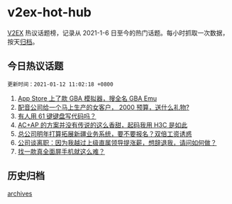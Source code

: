 # v2ex-hot-hub

[V2EX](https://www.v2ex.com/) 热议话题榜，记录从 2021-1-6 日至今的热门话题。每小时抓取一次数据，按天[归档](./archives)。

## 今日热议话题

`更新时间：2021-01-12 11:02:18 +0800`

1. [App Store 上了款 GBA 模拟器，搜全名 GBA Emu](https://www.v2ex.com/t/743827)
1. [配音公司给一个马上生产的女客户， 2000 预算，送什么礼物?](https://www.v2ex.com/t/743786)
1. [有人用 61 键键盘写代码吗？](https://www.v2ex.com/t/743829)
1. [AC+AP 的方案并没有传说的这么香甜，起码我用 H3C 是如此](https://www.v2ex.com/t/743770)
1. [总公司明年打算拓展新疆业务系统，要不要报名？双倍工资诱惑](https://www.v2ex.com/t/743914)
1. [公司谈离职：因为我越过上级直属领导提涨薪，想辞退我，请问如何做？](https://www.v2ex.com/t/743817)
1. [找一款真全面屏手机就这么难？](https://www.v2ex.com/t/743877)

## 历史归档

[archives](./archives)
